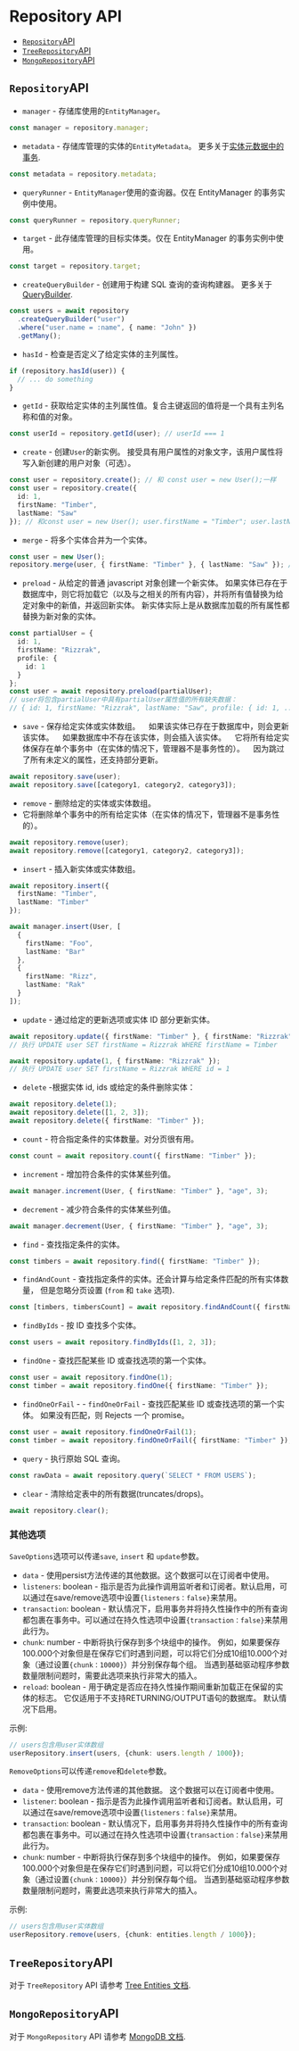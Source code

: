 # Repository API

  * [`Repository`API](#repository-api)
  * [`TreeRepository`API](#treerepository-api)
  * [`MongoRepository`API](#mongorepository-api)

## `Repository`API

- `manager` - 存储库使用的`EntityManager`。

```typescript
const manager = repository.manager;
```

- `metadata` - 存储库管理的实体的`EntityMetadata`。
  更多关于[实体元数据中的事务](./entity-metadata.md).

```typescript
const metadata = repository.metadata;
```

- `queryRunner` - `EntityManager`使用的查询器。仅在 EntityManager 的事务实例中使用。

```typescript
const queryRunner = repository.queryRunner;
```

- `target` - 此存储库管理的目标实体类。仅在 EntityManager 的事务实例中使用。

```typescript
const target = repository.target;
```

- `createQueryBuilder` - 创建用于构建 SQL 查询的查询构建器。
  更多关于[QueryBuilder](select-query-builder.md).

```typescript
const users = await repository
  .createQueryBuilder("user")
  .where("user.name = :name", { name: "John" })
  .getMany();
```

- `hasId` - 检查是否定义了给定实体的主列属性。

```typescript
if (repository.hasId(user)) {
  // ... do something
}
```

- `getId` - 获取给定实体的主列属性值。复合主键返回的值将是一个具有主列名称和值的对象。

```typescript
const userId = repository.getId(user); // userId === 1
```

- `create` - 创建`User`的新实例。 接受具有用户属性的对象文字，该用户属性将写入新创建的用户对象（可选）。

```typescript
const user = repository.create(); // 和 const user = new User();一样
const user = repository.create({
  id: 1,
  firstName: "Timber",
  lastName: "Saw"
}); // 和const user = new User(); user.firstName = "Timber"; user.lastName = "Saw";一样
```

- `merge` - 将多个实体合并为一个实体。

```typescript
const user = new User();
repository.merge(user, { firstName: "Timber" }, { lastName: "Saw" }); // 和 user.firstName = "Timber"; user.lastName = "Saw";一样
```

- `preload` - 从给定的普通 javascript 对象创建一个新实体。 如果实体已存在于数据库中，则它将加载它（以及与之相关的所有内容），并将所有值替换为给定对象中的新值，并返回新实体。 新实体实际上是从数据库加载的所有属性都替换为新对象的实体。

```typescript
const partialUser = {
  id: 1,
  firstName: "Rizzrak",
  profile: {
    id: 1
  }
};
const user = await repository.preload(partialUser);
// user将包含partialUser中具有partialUser属性值的所有缺失数据：
// { id: 1, firstName: "Rizzrak", lastName: "Saw", profile: { id: 1, ... } }
```

- `save` - 保存给定实体或实体数组。
     如果该实体已存在于数据库中，则会更新该实体。
     如果数据库中不存在该实体，则会插入该实体。
     它将所有给定实体保存在单个事务中（在实体的情况下，管理器不是事务性的）。
     因为跳过了所有未定义的属性，还支持部分更新。

```typescript
await repository.save(user);
await repository.save([category1, category2, category3]);
```

- `remove` - 删除给定的实体或实体数组。
- 它将删除单个事务中的所有给定实体（在实体的情况下，管理器不是事务性的）。

```typescript
await repository.remove(user);
await repository.remove([category1, category2, category3]);
```

- `insert` - 插入新实体或实体数组。

```typescript
await repository.insert({
  firstName: "Timber",
  lastName: "Timber"
});

await manager.insert(User, [
  {
    firstName: "Foo",
    lastName: "Bar"
  },
  {
    firstName: "Rizz",
    lastName: "Rak"
  }
]);
```

- `update` - 通过给定的更新选项或实体 ID 部分更新实体。

```typescript
await repository.update({ firstName: "Timber" }, { firstName: "Rizzrak" });
// 执行 UPDATE user SET firstName = Rizzrak WHERE firstName = Timber

await repository.update(1, { firstName: "Rizzrak" });
// 执行 UPDATE user SET firstName = Rizzrak WHERE id = 1
```

- `delete` -根据实体 id, ids 或给定的条件删除实体：

```typescript
await repository.delete(1);
await repository.delete([1, 2, 3]);
await repository.delete({ firstName: "Timber" });
```

- `count` - 符合指定条件的实体数量。对分页很有用。

```typescript
const count = await repository.count({ firstName: "Timber" });
```

- `increment` - 增加符合条件的实体某些列值。

```typescript
await manager.increment(User, { firstName: "Timber" }, "age", 3);
```

- `decrement` - 减少符合条件的实体某些列值。

```typescript
await manager.decrement(User, { firstName: "Timber" }, "age", 3);
```

- `find` - 查找指定条件的实体。

```typescript
const timbers = await repository.find({ firstName: "Timber" });
```

- `findAndCount` - 查找指定条件的实体。还会计算与给定条件匹配的所有实体数量，
  但是忽略分页设置 (`from` 和 `take` 选项).

```typescript
const [timbers, timbersCount] = await repository.findAndCount({ firstName: "Timber" });
```

- `findByIds` - 按 ID 查找多个实体。

```typescript
const users = await repository.findByIds([1, 2, 3]);
```

- `findOne` - 查找匹配某些 ID 或查找选项的第一个实体。

```typescript
const user = await repository.findOne(1);
const timber = await repository.findOne({ firstName: "Timber" });
```

- `findOneOrFail` - - `findOneOrFail` - 查找匹配某些 ID 或查找选项的第一个实体。 如果没有匹配，则 Rejects 一个 promise。

```typescript
const user = await repository.findOneOrFail(1);
const timber = await repository.findOneOrFail({ firstName: "Timber" });
```

- `query` - 执行原始 SQL 查询。

```typescript
const rawData = await repository.query(`SELECT * FROM USERS`);
```

- `clear` - 清除给定表中的所有数据(truncates/drops)。

```typescript
await repository.clear();
```
### 其他选项

`SaveOptions`选项可以传递`save`, `insert` 和 `update`参数。

* `data` -  使用persist方法传递的其他数据。这个数据可以在订阅者中使用。
* `listeners`: boolean - 指示是否为此操作调用监听者和订阅者。默认启用，可以通过在save/remove选项中设置`{listeners：false}`来禁用。
* `transaction`: boolean - 默认情况下，启用事务并将持久性操作中的所有查询都包裹在事务中。可以通过在持久性选项中设置`{transaction：false}`来禁用此行为。
* `chunk`: number - 中断将执行保存到多个块组中的操作。 例如，如果要保存100.000个对象但是在保存它们时遇到问题，可以将它们分成10组10.000个对象（通过设置`{chunk：10000}`）并分别保存每个组。 当遇到基础驱动程序参数数量限制问题时，需要此选项来执行非常大的插入。
* `reload`: boolean - 用于确定是否应在持久性操作期间重新加载正在保留的实体的标志。 它仅适用于不支持RETURNING/OUTPUT语句的数据库。 默认情况下启用。

示例:
```typescript
// users包含用user实体数组
userRepository.insert(users, {chunk: users.length / 1000});
```

`RemoveOptions`可以传递`remove`和`delete`参数。

* `data` - 使用remove方法传递的其他数据。 这个数据可以在订阅者中使用。
* `listener`: boolean - 指示是否为此操作调用监听者和订阅者。默认启用，可以通过在save/remove选项中设置`{listeners：false}`来禁用。
* `transaction`: boolean - 默认情况下，启用事务并将持久性操作中的所有查询都包裹在事务中。可以通过在持久性选项中设置`{transaction：false}`来禁用此行为。
* `chunk`: number - 中断将执行保存到多个块组中的操作。 例如，如果要保存100.000个对象但是在保存它们时遇到问题，可以将它们分成10组10.000个对象（通过设置`{chunk：10000}`）并分别保存每个组。 当遇到基础驱动程序参数数量限制问题时，需要此选项来执行非常大的插入。

示例:
```typescript
// users包含用user实体数组
userRepository.remove(users, {chunk: entities.length / 1000});
```

## `TreeRepository`API

对于 `TreeRepository` API 请参考 [Tree Entities 文档](./tree-entities.md#working-with-tree-entities).

## `MongoRepository`API

对于 `MongoRepository` API 请参考 [MongoDB 文档](./mongodb.md).
